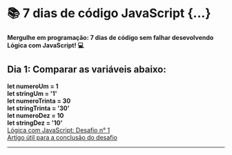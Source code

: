 # 📚 7 dias de código JavaScript {...}
#### Mergulhe em programação: 7 dias de código sem falhar desevolvendo Lógica com JavaScript! 💻<br> 
## Dia 1: Comparar as variáveis abaixo:<br>
**let numeroUm = 1 <br>
let stringUm = '1' <br>
let numeroTrinta = 30 <br>
let stringTrinta = '30' <br>
let numeroDez = 10 <br>
let stringDez = '10' <br>**
[Lógica com JavaScript: Desafio n° 1](./desafios/day1.js) <br>
[Artigo útil para a conclusão do desafio](https://www.alura.com.br/artigos/operadores-matematicos-em-javascript?gclid=Cj0KCQiA_8OPBhDtARIsAKQu0gYUqZqgonpXyEP1_hpUl58wYAk_P3Ze4VWrxo9ftkFW9CLYOMyjO1caAlrzEALw_wcB&utm_medium=email&_hsenc=p2ANqtz-9b6ycXq8f2O0ziXCAyMK2XTB13hnSQ4A3wqnJ6cUV90WajZqE1xc3NUCAwYGy0FYkfuB7R0xLyfEzJAPs4b25nXRJuhig8B38EK8vppyoMs5_-0xU&_hsmi=231357727&utm_content=231357727&utm_source=hs_automation)
<hr>
